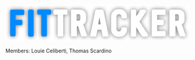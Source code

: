 <p align="center">
  <img src="src/assets/FitTrackerLogo.png" alt="FitTracker Logo" />
</p>


Members: Louie Celiberti, Thomas Scardino
